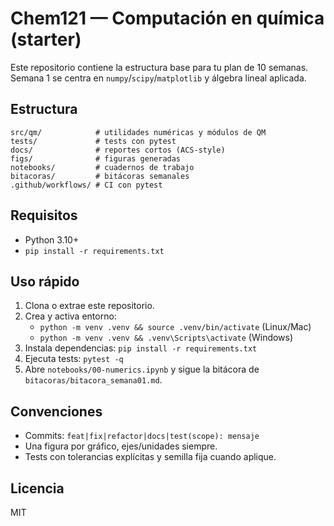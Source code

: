 # Chem121 — Computación en química (starter)

Este repositorio contiene la estructura base para tu plan de 10 semanas. Semana 1 se centra en `numpy`/`scipy`/`matplotlib` y álgebra lineal aplicada.

## Estructura
```
src/qm/            # utilidades numéricas y módulos de QM
tests/             # tests con pytest
docs/              # reportes cortos (ACS-style)
figs/              # figuras generadas
notebooks/         # cuadernos de trabajo
bitacoras/         # bitácoras semanales
.github/workflows/ # CI con pytest
```

## Requisitos
- Python 3.10+
- `pip install -r requirements.txt`

## Uso rápido
1. Clona o extrae este repositorio.
2. Crea y activa entorno:
   - `python -m venv .venv && source .venv/bin/activate` (Linux/Mac)
   - `python -m venv .venv && .venv\Scripts\activate` (Windows)
3. Instala dependencias: `pip install -r requirements.txt`
4. Ejecuta tests: `pytest -q`
5. Abre `notebooks/00-numerics.ipynb` y sigue la bitácora de `bitacoras/bitacora_semana01.md`.

## Convenciones
- Commits: `feat|fix|refactor|docs|test(scope): mensaje`
- Una figura por gráfico, ejes/unidades siempre.
- Tests con tolerancias explícitas y semilla fija cuando aplique.

## Licencia
MIT
